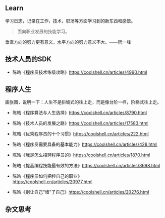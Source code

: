 ## Learn

学习日志，记录在工作，技术，职场等方面学习到的新东西和感悟。

> 面向职业发展的技能学习。

垂直方向的努力更有意义，水平方向的努力意义不大。——阮一峰

## 技术人员的SDK

- 陈皓《程序员技术练级攻略》https://coolshell.cn/articles/4990.html

## 程序人生

画张图，说明一下：人生不是斜坡式的往上走，而是像台阶一样，阶梯式往上走。

- 陈皓《程序算法与人生选择》https://coolshell.cn/articles/8790.html
- 陈皓《技术人员的发展之路》https://coolshell.cn/articles/17583.html

- 陈皓《优秀程序员的十个习惯》https://coolshell.cn/articles/222.html
- 陈皓《程序员需要具备的基本能力》https://coolshell.cn/articles/428.html
- 陈皓《我是怎么招聘程序员的》https://coolshell.cn/articles/1870.html

- 陈皓《提高编程技能最有效的方法》https://coolshell.cn/articles/3698.html
- 陈皓《程序员如何把控自己的职业》https://coolshell.cn/articles/20977.html

- 陈皓《别让自己"墙"了自己》https://coolshell.cn/articles/20276.html

## 杂文思考

